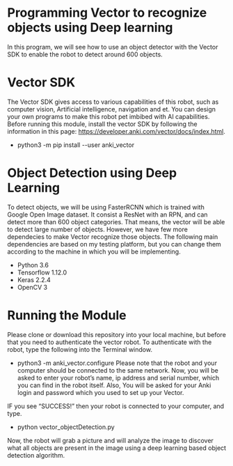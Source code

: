 # Programming Vector to recognize objects using Deep learning
In this program, we will see how to use an object detector with the Vector SDK to enable the robot to detect around 600 objects.

# Vector SDK
The Vector SDK gives access to various capabilities of this robot, such as computer vision, Artificial intelligence, navigation and et. You can design your own programs to make this robot pet imbibed with AI capabilities. Before running this module, install the vector SDK by following the information in this page: https://developer.anki.com/vector/docs/index.html.  
- python3 -m pip install --user anki_vector
# Object Detection using Deep Learning
To detect objects, we will be using FasterRCNN which is trained with Google Open Image dataset. It consist a ResNet with an RPN, and can detect more than 600 object categories. That means, the vector will be able to detect large number of objects. However, we have few more dependecies to make Vector recognize those objects. The following main dependencies are based on my testing platform, but you can change them according to the machine in which you will be implementing.
 - Python 3.6 
 - Tensorflow 1.12.0
 - Keras 2.2.4
 - OpenCV 3

# Running the Module
Please clone or download this repository into your local machine, but before that you need to authenticate the vector robot.
To authenticate with the robot, type the following into the Terminal window. 
- python3 -m anki_vector.configure
Please note that the robot and your computer should be connected to the same network.
Now, you will be asked to enter your robot’s name, ip address and serial number, which you can find in the robot itself. Also, You will be asked for your Anki login and password which you used to set up your Vector.

IF you see “SUCCESS!” then your robot is connected to your computer, and type.

- python vector_objectDetection.py

Now, the robot will grab a picture and will analyze the image to discover what all objects are present in the image using a deep learning based object detection algorithm.
